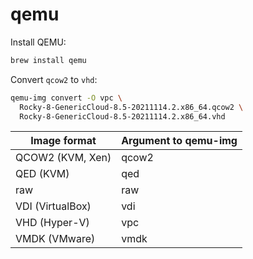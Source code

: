 # qemu

Install QEMU:
```bash
brew install qemu
```

Convert `qcow2` to `vhd`:
```bash
qemu-img convert -O vpc \
  Rocky-8-GenericCloud-8.5-20211114.2.x86_64.qcow2 \
  Rocky-8-GenericCloud-8.5-20211114.2.x86_64.vhd
```


Image format | Argument to qemu-img
---|---
QCOW2 (KVM, Xen) | qcow2
QED (KVM) | qed
raw | raw
VDI (VirtualBox) | vdi
VHD (Hyper-V) | vpc
VMDK (VMware) | vmdk
